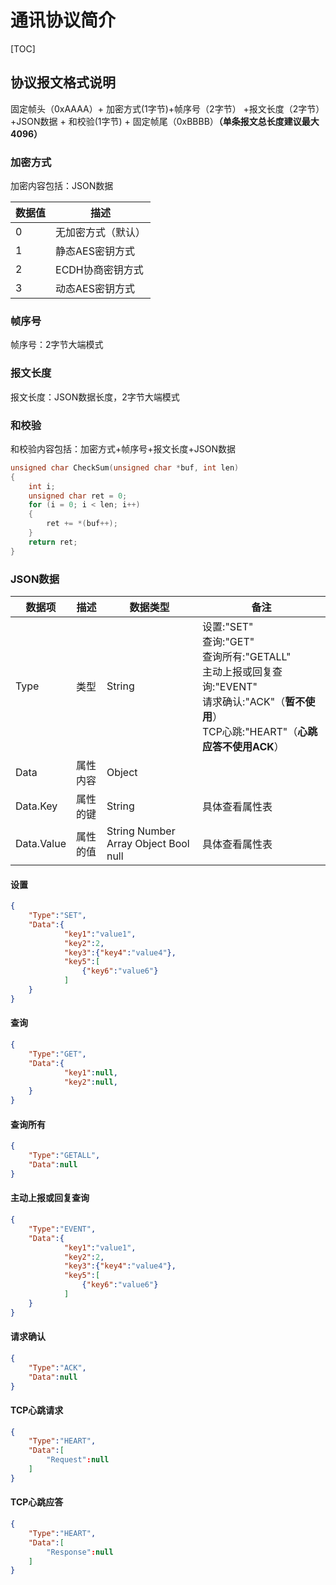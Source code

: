 # 通讯协议简介
[TOC]

## 协议报文格式说明
固定帧头（0xAAAA）+ 加密方式(1字节)+帧序号（2字节） +报文长度（2字节）+JSON数据 + 和校验(1字节) + 固定帧尾（0xBBBB）**（单条报文总长度建议最大4096）**

### 加密方式

加密内容包括：JSON数据

| 数据值 | 描述 |
| ---- | ---- |
| 0 | 无加密方式（默认） |
| 1 | 静态AES密钥方式 |
| 2 | ECDH协商密钥方式 |
| 3 | 动态AES密钥方式 |

### 帧序号

帧序号：2字节大端模式

### 报文长度

报文长度：JSON数据长度，2字节大端模式

### 和校验

和校验内容包括：加密方式+帧序号+报文长度+JSON数据
```C
unsigned char CheckSum(unsigned char *buf, int len)
{
    int i;
    unsigned char ret = 0;
    for (i = 0; i < len; i++)
    {
        ret += *(buf++);
    }
    return ret;
}
```
### JSON数据
| 数据项 | 描述 | 数据类型 | 备注 |
| ---- | ---- | ---- | ---- |
| Type | 类型 | String | 设置:"SET"<br>查询:"GET"<br>查询所有:"GETALL"<br>主动上报或回复查询:"EVENT"<br>请求确认:"ACK"（**暂不使用**）<br>TCP心跳:"HEART"（**心跳应答不使用ACK**） |
| Data | 属性内容 | Object ||
| Data.Key | 属性的键 | String | 具体查看属性表 |
| Data.Value | 属性的值 | String Number Array Object Bool null | 具体查看属性表 |

#### 设置
```json
{
	"Type":"SET", 
	"Data":{
			"key1":"value1",
			"key2":2,
            "key3":{"key4":"value4"},
            "key5":[
                {"key6":"value6"}
            ]
	}
}
```
#### 查询
```json
{
	"Type":"GET", 
	"Data":{
			"key1":null,
        	"key2":null,
	}
}
```
#### 查询所有
```json
{
	"Type":"GETALL", 
	"Data":null
}
```
#### 主动上报或回复查询
```json
{
	"Type":"EVENT", 
	"Data":{
			"key1":"value1",
			"key2":2,
            "key3":{"key4":"value4"},
            "key5":[
                {"key6":"value6"}
            ]
	}
}
```
#### 请求确认

```json
{
	"Type":"ACK", 
	"Data":null
}
```



#### TCP心跳请求

```json
{
	"Type":"HEART", 
	"Data":[
        "Request":null
    ]
}
```
#### TCP心跳应答

```json
{
	"Type":"HEART", 
	"Data":[
        "Response":null
    ]
}
```



